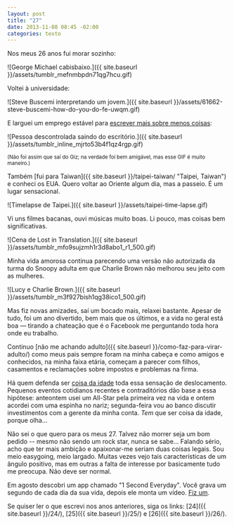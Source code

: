 ```yaml
---
layout: post
title: "27"
date: 2013-11-08 08:45 -02:00
categories: texto
---
```

Nos meus 26 anos fui morar sozinho:

![George Michael cabisbaixo.]({{ site.baseurl }}/assets/tumblr_mefnmbpdn71qg7hcu.gif)

Voltei à universidade:

![Steve Buscemi interpretando um jovem.]({{ site.baseurl }}/assets/61662-steve-buscemi-how-do-you-do-fe-uwqm.gif)

E larguei um emprego estável para [escrever mais sobre menos coisas](http://www.manualdousuario.net):

![Pessoa descontrolada saindo do escritório.]({{ site.baseurl }}/assets/tumblr_inline_mjrto53b4f1qz4rgp.gif)

<small>(Não foi assim que saí do Giz; na verdade foi bem amigável, mas esse GIF é muito maneiro.)</small>

Também [fui para Taiwan]({{ site.baseurl }}/taipei-taiwan/ "Taipei, Taiwan") e conheci os EUA. Quero voltar ao Oriente algum dia, mas a passeio. É um lugar sensacional.

![Timelapse de Taipei.]({{ site.baseurl }}/assets/taipei-time-lapse.gif)

Vi uns filmes bacanas, ouvi músicas muito boas. Li pouco, mas coisas bem significativas.

![Cena de Lost in Translation.]({{ site.baseurl }}/assets/tumblr_mfo9sujzmh1r3d8abo1_r1_500.gif)

Minha vida amorosa continua parecendo uma versão não autorizada da turma do Snoopy adulta em que Charlie Brown não melhorou seu jeito com as mulheres.

![Lucy e Charlie Brown.]({{ site.baseurl }}/assets/tumblr_m3f927bish1qg38ico1_500.gif)

Mas fiz novas amizades, saí um bocado mais, relaxei bastante. Apesar de tudo, foi um ano divertido, bem mais que os últimos, e a vida no geral está boa — tirando a chateação que é o Facebook me perguntando toda hora onde eu trabalho.

Continuo [não me achando adulto]({{ site.baseurl }}/como-faz-para-virar-adulto/) como meus pais sempre foram na minha cabeça e como amigos e conhecidos, na minha faixa etária, começam a parecer com filhos, casamentos e reclamações sobre impostos e problemas na firma.

Há quem defenda ser [coisa da idade](http://obviousmag.org/archives/2011/09/aos_27_anos_os_fracassos_extraordinarios.html) toda essa sensação de deslocamento. Pequenos eventos cotidianos recentes e contraditórios dão base a essa hipótese: anteontem usei um All-Star pela primeira vez na vida e ontem acordei com uma espinha no nariz; segunda-feira vou ao banco discutir investimentos com a gerente da minha conta. _Tem_ que ser coisa da idade, porque olha...

Não sei o que quero para os meus 27\. Talvez não morrer seja um bom pedido -- mesmo não sendo um rock star, nunca se sabe… Falando sério, acho que ter mais ambição e apaixonar-me seriam duas coisas legais. Sou meio easygoing, meio largado. Muitas vezes vejo tais características de um ângulo positivo, mas em outras a falta de interesse por basicamente tudo me preocupa. Não deve ser normal.

Em agosto descobri um app chamado "1 Second Everyday". Você grava um segundo de cada dia da sua vida, depois ele monta um vídeo. [Fiz um](http://www.youtube.com/watch?v=BFLx43fZ0hw?rel=0).

Se quiser ler o que escrevi nos anos anteriores, siga os links: [24]({{ site.baseurl }}/24/), [25]({{ site.baseurl }}/25/) e [26]({{ site.baseurl }}/26/).
